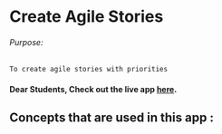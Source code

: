 # Create Agile Stories

###### Purpose:
    To create agile stories with priorities

#### Dear Students, Check out the live app [here]().

## Concepts that are used in this app :
###### 
